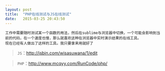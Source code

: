 ```yaml
---
layout: post
title:  "PHP在线测试与JS在线测试"
date:   2015-03-25 20:43:50
---
```


	工作中需要随时测试某一个函数的用法，然后在sublime与浏览器中切换，一个可能会影响到当前的代码，在一个速度也慢，那么就喜欢这种在浏览器中实时演示结果的在线工具。
	现在已经有人做出了这样的工具。我只要拿来用就好了

> `JS`：http://jsbin.com/wisasuwana/1/edit

> `PHP`：http://www.mcqyy.com/RunCode/php/